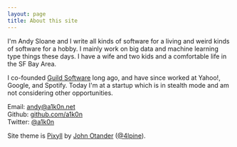 ```yaml
---
layout: page
title: About this site
---
```

I'm Andy Sloane and I write all kinds of software for a living and weird kinds
of software for a hobby. I mainly work on big data and machine learning type
things these days. I have a wife and two kids and a comfortable life in the SF
Bay Area.

I co-founded [Guild Software](https://vendetta-online.com/) long ago, and have
since worked at Yahoo!, Google, and Spotify.  Today I'm at a startup which is
in stealth mode and am not considering other opportunities.

Email: [andy@a1k0n.net](mailto:andy@a1k0n.net)<br>
Github: [github.com/a1k0n](https://www.github.com/a1k0n/)<br>
Twitter: [@a1k0n](http://twitter.com/a1k0n/)

Site theme is <a href="http://pixyll.com">Pixyll</a> by <a
href="http://johnotander.com">John Otander</a> (<a
href="https://twitter.com/4lpine">@4lpine</a>).

